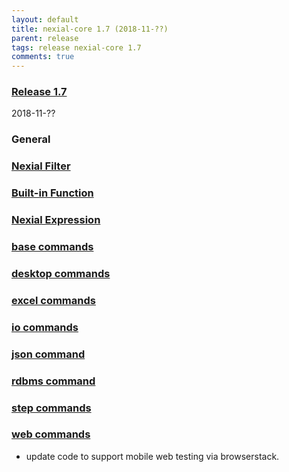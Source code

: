 ```yaml
---
layout: default
title: nexial-core 1.7 (2018-11-??)
parent: release
tags: release nexial-core 1.7
comments: true
---
```


### <a href="https://github.com/nexiality/nexial-core/releases/tag/nexial-core-1.7" class="external-link" target="_nexial_link">Release 1.7</a>
2018-11-??


### General


### [Nexial Filter](../flowcontrols/filter)


### [Built-in Function](../functions)


### [Nexial Expression](../expressions)  


### [base commands](../commands/base)


### [desktop commands](../commands/desktop)


### [excel commands](../commands/excel)


### [io commands](../commands/io)


### [json command](../commands/json)


### [rdbms command](../commands/rdbms)


### [step commands](../commands/step)


### [web commands](../commands/web)
- update code to support mobile web testing via browserstack.